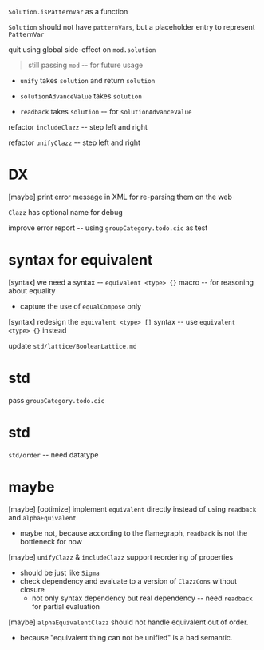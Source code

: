 `Solution.isPatternVar` as a function

`Solution` should not have `patternVars`, but a placeholder entry to represent `PatternVar`

quit using global side-effect on `mod.solution`

> still passing `mod` -- for future usage

- `unify` takes `solution` and return `solution`

- `solutionAdvanceValue` takes `solution`

- `readback` takes `solution` -- for `solutionAdvanceValue`

refactor `includeClazz` -- step left and right

refactor `unifyClazz` -- step left and right

# DX

[maybe] print error message in XML for re-parsing them on the web

`Clazz` has optional name for debug

improve error report -- using `groupCategory.todo.cic` as test

# syntax for equivalent

[syntax] we need a syntax -- `equivalent <type> {}` macro -- for reasoning about equality

- capture the use of `equalCompose` only

[syntax] redesign the `equivalent <type> []` syntax -- use `equivalent <type> {}` instead

update `std/lattice/BooleanLattice.md`

# std

pass `groupCategory.todo.cic`

# std

`std/order` -- need datatype

# maybe

[maybe] [optimize] implement `equivalent` directly instead of using `readback` and `alphaEquivalent`

- maybe not, because according to the flamegraph, `readback` is not the bottleneck for now

[maybe] `unifyClazz` & `includeClazz` support reordering of properties

- should be just like `Sigma`
- check dependency and evaluate to a version of `ClazzCons` without closure
  - not only syntax dependency but real dependency -- need `readback` for partial evaluation

[maybe] `alphaEquivalentClazz` should not handle equivalent out of order.

- because "equivalent thing can not be unified" is a bad semantic.

